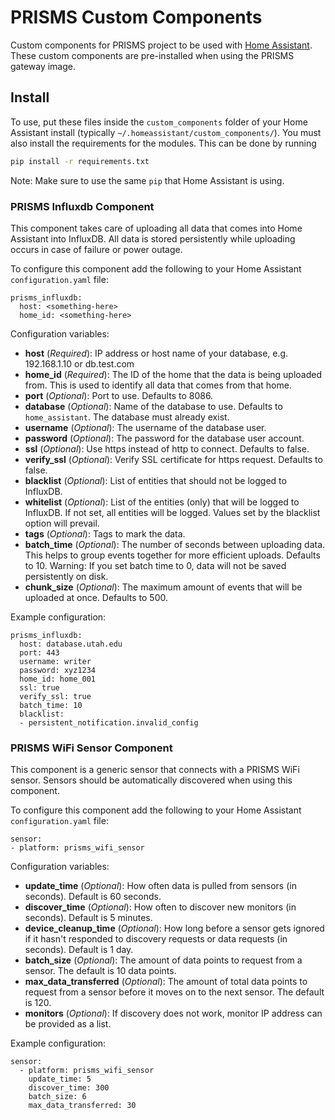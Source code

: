 # PRISMS Custom Components

Custom components for PRISMS project to be used with [Home Assistant](https://home-assistant.io). These custom components are pre-installed when using the PRISMS gateway image.

## Install

To use, put these files inside the `custom_components` folder of your Home Assistant install (typically `~/.homeassistant/custom_components/`). You must also install the requirements for the modules. This can be done by running

```bash
pip install -r requirements.txt
```

Note: Make sure to use the same `pip` that Home Assistant is using.

### PRISMS Influxdb Component

This component takes care of uploading all data that comes into Home Assistant into InfluxDB. All data is stored persistently while uploading occurs in case of failure or power outage.

To configure this component add the following to your Home Assistant `configuration.yaml` file:

```
prisms_influxdb:
  host: <something-here>
  home_id: <something-here>
```

Configuration variables:

- **host** (_Required_): IP address or host name of your database, e.g. 192.168.1.10 or db.test.com
- **home_id** (_Required_): The ID of the home that the data is being uploaded from. This is used to identify all data that comes from that home.
- **port** (_Optional_): Port to use. Defaults to 8086.
- **database** (_Optional_): Name of the database to use. Defaults to `home_assistant`. The database must already exist.
- **username** (_Optional_): The username of the database user.
- **password** (_Optional_): The password for the database user account.
- **ssl** (_Optional_): Use https instead of http to connect. Defaults to false.
- **verify_ssl** (_Optional_): Verify SSL certificate for https request. Defaults to false.
- **blacklist** (_Optional_): List of entities that should not be logged to InfluxDB.
- **whitelist** (_Optional_): List of the entities (only) that will be logged to InfluxDB. If not set, all entities will be logged. Values set by the blacklist option will prevail.
- **tags** (_Optional_): Tags to mark the data.
- **batch_time** (_Optional_): The number of seconds between uploading data. This helps to group events together for more efficient uploads. Defaults to 10. Warning: If you set batch time to 0, data will not be saved persistently on disk.
- **chunk_size** (_Optional_): The maximum amount of events that will be uploaded at once. Defaults to 500.

Example configuration:

```
prisms_influxdb:
  host: database.utah.edu
  port: 443
  username: writer
  password: xyz1234
  home_id: home_001
  ssl: true
  verify_ssl: true
  batch_time: 10
  blacklist:
  - persistent_notification.invalid_config
```

### PRISMS WiFi Sensor Component

This component is a generic sensor that connects with a PRISMS WiFi sensor. Sensors should be automatically discovered when using this component.

To configure this component add the following to your Home Assistant `configuration.yaml` file:

```
sensor:
- platform: prisms_wifi_sensor
```

Configuration variables:

- **update_time** (_Optional_): How often data is pulled from sensors (in seconds). Default is 60 seconds.
- **discover_time** (_Optional_): How often to discover new monitors (in seconds). Default is 5 minutes.
- **device_cleanup_time** (_Optional_): How long before a sensor gets ignored if it hasn't responded to discovery requests or data requests (in seconds). Default is 1 day.
- **batch_size** (_Optional_): The amount of data points to request from a sensor. The default is 10 data points.
- **max_data_transferred** (_Optional_): The amount of total data points to request from a sensor before it moves on to the next sensor. The default is 120.
- **monitors** (_Optional_): If discovery does not work, monitor IP address can be provided as a list.

Example configuration:

```
sensor:
  - platform: prisms_wifi_sensor
    update_time: 5
    discover_time: 300
    batch_size: 6
    max_data_transferred: 30
```
